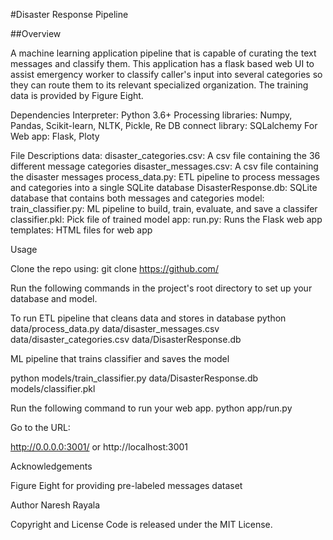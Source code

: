 #Disaster Response Pipeline

##Overview


A machine learning application pipeline that is capable of curating the text messages and classify them. This application has a flask based web UI to assist emergency worker to classify caller's input into several categories so they can route them to its relevant specialized organization. The training data is provided by Figure Eight.

Dependencies
Interpreter: Python 3.6+
Processing libraries: Numpy, Pandas, Scikit-learn, NLTK, Pickle, Re
DB connect library: SQLalchemy
For Web app: Flask, Ploty

 File Descriptions
data:
disaster_categories.csv: A csv file containing the 36 different message categories
disaster_messages.csv: A csv file containing the disaster messages
process_data.py: ETL pipeline to process messages and categories into a single SQLite database
DisasterResponse.db: SQLite database that contains both messages and categories
model:
train_classifier.py: ML pipeline to build, train, evaluate, and save a classifer
classifier.pkl: Pick file of trained model
app:
run.py: Runs the Flask web app
templates: HTML files for web app

Usage

Clone the repo using:
git clone https://github.com/



Run the following commands in the project's root directory to set up your database and model.

To run ETL pipeline that cleans data and stores in database
python data/process_data.py data/disaster_messages.csv data/disaster_categories.csv data/DisasterResponse.db

ML pipeline that trains classifier and saves the model

python models/train_classifier.py data/DisasterResponse.db models/classifier.pkl

Run the following command to run your web app.
python app/run.py

Go to the URL:

http://0.0.0.0:3001/ or http://localhost:3001

Acknowledgements

Figure Eight for providing pre-labeled messages dataset

Author
Naresh Rayala

Copyright and License
Code is released under the MIT License.
